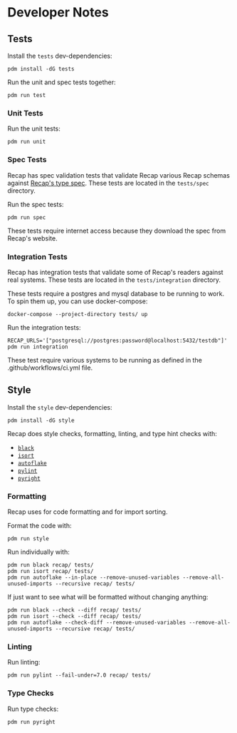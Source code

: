 # Developer Notes

## Tests

Install the `tests` dev-dependencies:

    pdm install -dG tests

Run the unit and spec tests together:

    pdm run test

### Unit Tests

Run the unit tests:

    pdm run unit

### Spec Tests

Recap has spec validation tests that validate Recap various Recap schemas against [Recap's type spec](https://recap.build/specs/type/). These tests are located in the `tests/spec` directory.

Run the spec tests:

    pdm run spec

These tests require internet access because they download the spec from Recap's website.

### Integration Tests

Recap has integration tests that validate some of Recap's readers against real systems. These tests are located in the `tests/integration` directory.

These tests require a postgres and mysql database to be running to work. To spin them up, you can use docker-compose:

    docker-compose --project-directory tests/ up

Run the integration tests:

    RECAP_URLS='["postgresql://postgres:password@localhost:5432/testdb"]' pdm run integration

These test require various systems to be running as defined in the .github/workflows/ci.yml file.

## Style

Install the `style` dev-dependencies:

    pdm install -dG style

Recap does style checks, formatting, linting, and type hint checks with:

* [`black`](https://github.com/psf/black)
* [`isort`](https://github.com/PyCQA/isort)
* [`autoflake`](https://github.com/PyCQA/autoflake)
* [`pylint`](https://github.com/PyCQA/pylint)
* [`pyright`](https://github.com/microsoft/pyright)

### Formatting

Recap uses for code formatting and  for import sorting.

Format the code with:

    pdm run style

Run individually with:

    pdm run black recap/ tests/
    pdm run isort recap/ tests/
    pdm run autoflake --in-place --remove-unused-variables --remove-all-unused-imports --recursive recap/ tests/

If just want to see what will be formatted without changing anything:

    pdm run black --check --diff recap/ tests/
    pdm run isort --check --diff recap/ tests/
    pdm run autoflake --check-diff --remove-unused-variables --remove-all-unused-imports --recursive recap/ tests/

### Linting

Run linting:

    pdm run pylint --fail-under=7.0 recap/ tests/

### Type Checks

Run type checks:

    pdm run pyright
